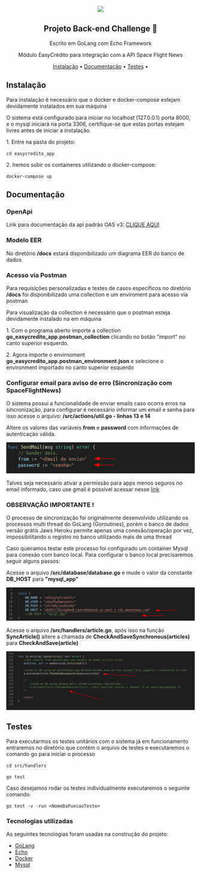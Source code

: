 
<p align="center"><a href="https://easycredito.com.br" target="_blank"><img src="https://cdn2.easycredito.com.br/assets/main/logo-easycredito-6047341476fccf58a054d87a48cf1b8ab0f88b36b9af01dc0f54583ec18c93a7.png" width="180"></a></p>

<h2 align="center">Projeto Back-end Challenge 🏅</h2>
<p align="center">Escrito em GoLang com  Echo Framework </p>
<p align="center">Módulo EasyCrédito para integração com a API Space Flight News</p>

<p align="center">
<a href="#install">Instalação</a> •
<a href="#docs">Documentação</a> • 
<a href="#tests">Testes</a> • 

## Instalação
<div id="install">
<p>Para instalação é necessário que o docker e docker-compose estejam devidamente instalados em sua máquina</p>
<p>O sistema está configurado para iniciar no localhost (127.0.0.1) porta 8000, e o mysql iniciará na porta 3306, certifique-se que estas portas estejam livres antes de iniciar a instalação.</p>
<p>1. Entre na pasta do projeto: </p>

```
cd easycredito_app
```
<p>2. Iremos subir os containeres utilizando o docker-compose: </p>   

```
docker-compose up
```

</div>

## Documentação
<div id="docs">
<h3>OpenApi</h3>
<p>Link para documentação da api padrão OAS v3: <a href="https://app.swaggerhub.com/apis-docs/brenddonanjos/EasyCredito/1.0.0">CLIQUE AQUI</a></p>
<h3>Modelo EER</h3>
<p>No diretório  <b>/docs</b> estará disponibilizado um diagrama EER do banco de dados</p>

<h3>Acesso via Postman</h3>
<p>Para requisições personalizadas e testes de casos específicos no diretório <b>/docs</b> foi disponibilizado uma collection e um enviroment para acesso via postman</p>
<p>Para visualização da collection é necessário que o postman esteja devidamente instalado na em máquina</p>
<p>1. Com o programa aberto importe a collection <b>go_easycredito_app.postman_collection</b> clicando no botão "import" no canto superior esquerdo.</p>
<p>2. Agora importe o envirnoment <b>go_easycredito_app.postman_environment.json</b> e selecione o environment importado no canto superior esquerdo</p>

<h3>Configurar email para aviso de erro (Sincronização com SpaceFlightNews)</h3>
<p>O sistema possui a funcionalidade de enviar emails caso ocorra erros na sincronização, para configurar é necessário informar um email e senha para isso acesse o arquivo: <b>/src/actions/util.go  - linhas 13 e 14</b> </p>

<p>Altere os valores das variáveis <b>from</b> e <b>password</b> com informações de autenticação válida. </p>
<img src="docs/prints/sendmailprint.png">
<p>Talves seja necessário ativar a permissão para apps menos seguros no email informado, caso use gmail é possível acessar nesse <a href="https://myaccount.google.com/lesssecureapps" target="_blank">link</a></p>

<h3>OBSERVAÇÃO IMPORTANTE !</h3>
<p>O processo de sincronização foi originalmente desenvolvido utilizando os processos multi thread do GoLang (Goroutines), porém o banco de dados versão grátis Jaws Heroku permite apenas uma conexão/operação por vez, impossibilitando o registro no banco utilizando mais de uma thread</p>
<p>Caso queiramos testar este processo foi configurado um container Mysql para conexão com banco local. Para configurar o banco local precisaremos seguir alguns passos:</p>
<p>Acesse o arquivo <b>/src/database/database.go</b> e mude o valor da constante <b>DB_HOST</b> para <b>"mysql_app"</b></p>
<img src="docs/prints/localdbprint.png">
<p>Acesse o arquivo <b>/src/handlers/article.go</b>, após isso na função <b>SyncArticle()</b> altere a chamada de <b>CheckAndSaveSynchronous(articles)</b> para <b>CheckAndSave(article)</b></p>
<img src="docs/prints/syncfunctionprint.png">
</div>

## Testes
<div id="tests">
<p>Para executarmos os testes unitários com o sistema já em funcionamento entraremos no diretório que contém o arquivo de testes e executaremos o comando go para iniciar o processo</p>

```
cd src/handlers
```

```
go test
```
<p>Caso desejamos rodar os testes individualmente executaremos o seguinte comando:</p>

```
go test -v -run <NomeDaFuncaoTeste>
```


</div>

<h3>Tecnologias utilizadas</h3>
<p>As seguintes tecnologias foram usadas na construção do projeto:</p>

- [GoLang](https://go.dev/)
- [Echo](https://echo.labstack.com/)
- [Docker](https://www.docker.com/)
- [Mysql](https://www.mysql.com/)
